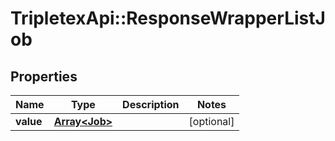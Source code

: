 # TripletexApi::ResponseWrapperListJob

## Properties
Name | Type | Description | Notes
------------ | ------------- | ------------- | -------------
**value** | [**Array&lt;Job&gt;**](Job.md) |  | [optional] 


